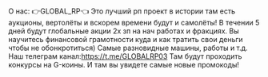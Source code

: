 О нас:
👉GLOBAL_RP👈
Это лучший рп проект в истории там есть аукционы, вертолёты и вскорем времени будут и самолёты!
В течении 5 дней будут глобальные акции 2х зп на нач работах и фракциях.
Вы научитесь финансовой грамотности куда и как тратить свои деньги чтобы не обонкротиться)
Самые разновидные машины, работы и т.д.
Наш телеграм канал:https://t.me/GLOBALRP03
Там будут проходить конкурсы на G-коины.
И там вы увидете самые новые промокоды!

